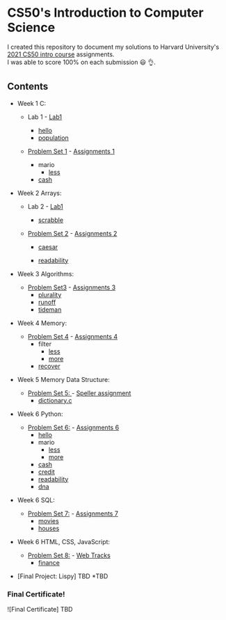 # CS50's Introduction to Computer Science
I created this repository to document my solutions to Harvard University's <a href='https://www.edx.org/course/cs50s-introduction-to-computer-science'>2021 CS50 intro course</a> assignments.<br>
I was able to score 100% on each submission 😃 👌.


## Contents
* Week 1 C:
   - Lab 1 - <a href='https://cs50.harvard.edu/x/2021/labs/1/'>Lab1</a>
     * [hello](/C/lab1/hello)
     * [population](/C/lab1/population)

   - [Problem Set 1](/C/pset1) - <a href='https://cs50.harvard.edu/x/2021/psets/1/'> Assignments 1</a>
     * mario
       + [less](/C/pset1/mario/less)
      * [cash](/C/pset1/cash)
* Week 2 Arrays:
   - Lab 2 - <a href='https://cs50.harvard.edu/x/2021/labs/2/'>Lab1</a>
      * [scrabble](/C/lab2/scrabble)

   - [Problem Set 2](/C/pset2) - <a href='https://cs50.harvard.edu/x/2021/psets/2/'> Assignments 2</a> 
     * [caesar](/C/pset2/caesar)

     * [readability](/C/pset2/readability)
* Week 3 Algorithms:
   - [Problem Set3](/C/pset3) - <a href='https://cs50.harvard.edu/x/2021/psets/3/'> Assignments 3</a> 
     * [plurality](/C/pset3/plurality)
     * [runoff](/C/pset3/runoff)
     * [tideman](/C/pset3/tideman)
* Week 4 Memory:
   - [Problem Set 4](/C/pset4) - <a href='https://cs50.harvard.edu/x/2021/psets/4/'> Assignments 4</a> 
     * filter
       + [less](/C/pset4/filter)
       + [more](/C/pset4/border-detection)
     * [recover](/C/pset4/recover)
* Week 5 Memory Data Structure:
   - [Problem Set 5: ](/C/pset5/speller) - <a href='https://cs50.harvard.edu/x/2021/psets/5/speller/'> Speller assignment</a>
     * [dictionary.c](/C/pset5/speller/dictionary.c)

* Week 6 Python:
   - [Problem Set 6:](/Python/pset6/) - <a href='https://cs50.harvard.edu/x/2021/psets/6/'> Assignments 6</a>
     * [hello](/Python/pset6/hello)
     * mario
       + [less](/Python/pset6/mario/less)
       + [more](/Python/pset6/mario/more)
     * [cash](/Python/pset6/cash)
     * [credit](/Python/pset6/credit)
     * [readability](/Python/pset6/readability)
     * [dna](/Python/pset6/dna)
* Week 6 SQL:
   - [Problem Set 7:](/Python/pset7/) - <a href='https://cs50.harvard.edu/x/2021/psets/7/'> Assignments 7</a>
     * [movies](/Python/pset7/movies)
     * [houses](/Python/pset7/houses/houses)
* Week 6 HTML, CSS, JavaScript:
   - [Problem Set 8:](/Python/finance) - <a href='https://cs50.harvard.edu/x/2021/psets/8/'> Web Tracks</a>
     * [finance](/Python/finance)



 - [Final Project: Lispy] TBD
    *TBD
   
### Final Certificate!
![Final Certificate] TBD
